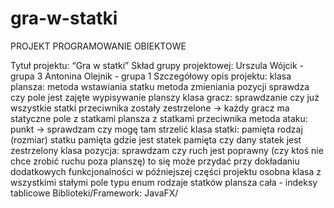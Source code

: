 # gra-w-statki
PROJEKT PROGRAMOWANIE OBIEKTOWE

Tytuł projektu: “Gra w statki”
Skład grupy projektowej:
Urszula Wójcik - grupa 3
Antonina Olejnik - grupa 1
Szczegółowy opis projektu:
klasa plansza:
metoda wstawiania statku 
metoda zmieniania pozycji
sprawdza czy pole jest zajęte 
wypisywanie planszy
klasa gracz:
sprawdzanie czy już wszystkie statki przeciwnika zostały zestrzelone -> każdy gracz ma statyczne pole z statkami
plansza z statkami przeciwnika
metoda ataku: 
punkt -> sprawdzam czy mogę tam strzelić 
klasa statki:
pamięta rodzaj (rozmiar) statku
pamięta gdzie jest statek
pamięta czy dany statek jest zestrzelony
klasa pozycja:
sprawdzam czy ruch jest poprawny (czy ktoś nie chce zrobić ruchu poza planszę)
to się może przydać przy dokładaniu dodatkowych funkcjonalności w późniejszej części projektu
osobna klasa z wszystkimi stałymi 
pole typu enum
rodzaje statków
plansza cała - indeksy tablicowe
Biblioteki/Framework: JavaFX/
